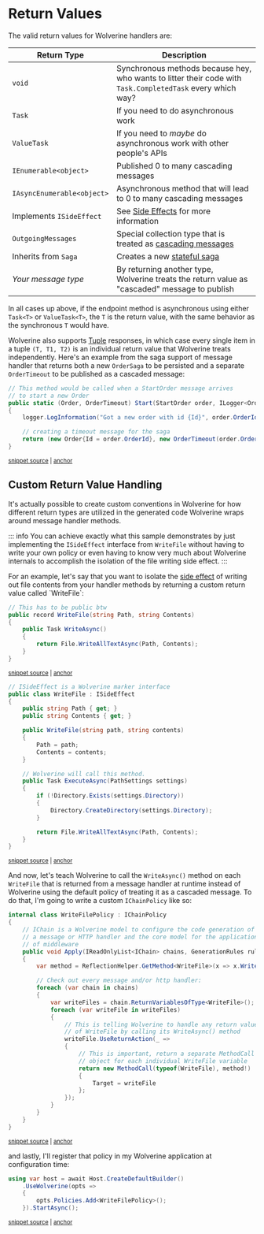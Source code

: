 # Return Values

The valid return values for Wolverine handlers are:

| Return Type                      | Description                                                                                      |
|----------------------------------|--------------------------------------------------------------------------------------------------|
| `void`                           | Synchronous methods because hey, who wants to litter their code with `Task.CompletedTask` every which way? |
| `Task`                           | If you need to do asynchronous work                                                              |
| `ValueTask`                      | If you need to *maybe* do asynchronous work with other people's APIs                             |
| `IEnumerable<object>`            | Published 0 to many cascading messages                                                           |
| `IAsyncEnumerable<object>`       | Asynchronous method that will lead to 0 to many cascading messages                               |
| Implements `ISideEffect`         | See [Side Effects](/guide/handlers/side-effects) for more information                            |
| `OutgoingMessages`               | Special collection type that is treated as [cascading messages](/guide/handlers/cascading)       |
| Inherits from `Saga` | Creates a new [stateful saga](/guide/durability/sagas)                                           |
| *Your message type*              | By returning another type, Wolverine treats the return value as "cascaded" message to publish    |


In all cases up above, if the endpoint method is asynchronous using either `Task<T>` or `ValueTask<T>`, the `T` is the
return value, with the same behavior as the synchronous `T` would have.

Wolverine also supports [Tuple](https://learn.microsoft.com/en-us/dotnet/api/system.tuple?view=net-7.0) responses, in which case
every single item in a tuple `(T, T1, T2)` is an individual return value that Wolverine treats independently. Here's
an example from the saga support of message handler that returns both a new `OrderSaga` to be persisted and a separate
`OrderTimeout` to be published as a cascaded message:

<!-- snippet: sample_starting_a_saga_inside_a_handler -->
<a id='snippet-sample_starting_a_saga_inside_a_handler'></a>
```cs
// This method would be called when a StartOrder message arrives
// to start a new Order
public static (Order, OrderTimeout) Start(StartOrder order, ILogger<Order> logger)
{
    logger.LogInformation("Got a new order with id {Id}", order.OrderId);

    // creating a timeout message for the saga
    return (new Order{Id = order.OrderId}, new OrderTimeout(order.OrderId));
}
```
<sup><a href='https://github.com/JasperFx/wolverine/blob/main/src/Samples/OrderSagaSample/OrderSaga.cs#L24-L36' title='Snippet source file'>snippet source</a> | <a href='#snippet-sample_starting_a_saga_inside_a_handler' title='Start of snippet'>anchor</a></sup>
<!-- endSnippet -->

## Custom Return Value Handling

It's actually possible to create custom conventions in Wolverine for how different return types are utilized in the generated
code Wolverine wraps around message handler methods. 

::: info
You can achieve exactly what this sample demonstrates by just implementing the `ISideEffect` interface from `WriteFile`
without having to write your own policy or even having to know very much about Wolverine internals to accomplish the
isolation of the file writing side effect.
:::

For an example, let's say that you want to isolate the [side effect](https://en.wikipedia.org/wiki/Side_effect_(computer_science)) of writing out file contents from your handler
methods by returning a custom return value called `WriteFile`:

<!-- snippet: sample_WriteFile -->
<a id='snippet-sample_writefile'></a>
```cs
// This has to be public btw
public record WriteFile(string Path, string Contents)
{
    public Task WriteAsync()
    {
        return File.WriteAllTextAsync(Path, Contents);
    }
}
```
<sup><a href='https://github.com/JasperFx/wolverine/blob/main/src/Samples/DocumentationSamples/CustomReturnType.cs#L12-L23' title='Snippet source file'>snippet source</a> | <a href='#snippet-sample_writefile' title='Start of snippet'>anchor</a></sup>
<a id='snippet-sample_writefile-1'></a>
```cs
// ISideEffect is a Wolverine marker interface
public class WriteFile : ISideEffect
{
    public string Path { get; }
    public string Contents { get; }

    public WriteFile(string path, string contents)
    {
        Path = path;
        Contents = contents;
    }

    // Wolverine will call this method.
    public Task ExecuteAsync(PathSettings settings)
    {
        if (!Directory.Exists(settings.Directory))
        {
            Directory.CreateDirectory(settings.Directory);
        }

        return File.WriteAllTextAsync(Path, Contents);
    }
}
```
<sup><a href='https://github.com/JasperFx/wolverine/blob/main/src/Testing/CoreTests/Acceptance/using_custom_side_effect.cs#L41-L67' title='Snippet source file'>snippet source</a> | <a href='#snippet-sample_writefile-1' title='Start of snippet'>anchor</a></sup>
<!-- endSnippet -->

And now, let's teach Wolverine to call the `WriteAsync()` method on each `WriteFile` that is returned from a message handler
at runtime instead of Wolverine using the default policy of treating it as a cascaded message. To do that, I'm going
to write a custom `IChainPolicy` like so:

<!-- snippet: sample_WriteFilePolicy -->
<a id='snippet-sample_writefilepolicy'></a>
```cs
internal class WriteFilePolicy : IChainPolicy
{
    // IChain is a Wolverine model to configure the code generation of
    // a message or HTTP handler and the core model for the application
    // of middleware
    public void Apply(IReadOnlyList<IChain> chains, GenerationRules rules, IContainer container)
    {
        var method = ReflectionHelper.GetMethod<WriteFile>(x => x.WriteAsync());

        // Check out every message and/or http handler:
        foreach (var chain in chains)
        {
            var writeFiles = chain.ReturnVariablesOfType<WriteFile>();
            foreach (var writeFile in writeFiles)
            {
                // This is telling Wolverine to handle any return value
                // of WriteFile by calling its WriteAsync() method
                writeFile.UseReturnAction(_ =>
                {
                    // This is important, return a separate MethodCall
                    // object for each individual WriteFile variable
                    return new MethodCall(typeof(WriteFile), method!)
                    {
                        Target = writeFile
                    };
                });
            }
        }
    }
}
```
<sup><a href='https://github.com/JasperFx/wolverine/blob/main/src/Samples/DocumentationSamples/CustomReturnType.cs#L25-L58' title='Snippet source file'>snippet source</a> | <a href='#snippet-sample_writefilepolicy' title='Start of snippet'>anchor</a></sup>
<!-- endSnippet -->

and lastly, I'll register that policy in my Wolverine application at configuration time:

<!-- snippet: sample_register_WriteFilePolicy -->
<a id='snippet-sample_register_writefilepolicy'></a>
```cs
using var host = await Host.CreateDefaultBuilder()
    .UseWolverine(opts =>
    {
        opts.Policies.Add<WriteFilePolicy>();
    }).StartAsync();
```
<sup><a href='https://github.com/JasperFx/wolverine/blob/main/src/Samples/DocumentationSamples/CustomReturnType.cs#L64-L72' title='Snippet source file'>snippet source</a> | <a href='#snippet-sample_register_writefilepolicy' title='Start of snippet'>anchor</a></sup>
<!-- endSnippet -->

